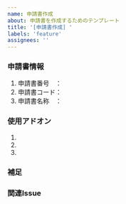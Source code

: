 ```yaml
---
name: 申請書作成
about: 申請書を作成するためのテンプレート
title: '[申請書作成] '
labels: 'feature'
assignees: ''
---
```


### 申請書情報
1. 申請書番号　：
2. 申請書コード：
3. 申請書名称　：

### 使用アドオン 
1. 
2. 
3. 

### 補足
<!-- 申請書固有の仕様や、画面ショット、参考資料など -->

### 関連Issue
<!-- #123, #456 -->
